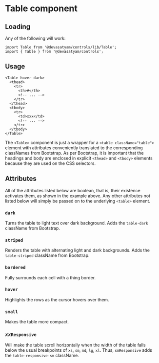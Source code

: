 # Table component

## Loading

Any of the following will work:

```
import Table from '@devasatyam/controls/lib/Table';
import { Table } from '@devasatyam/controls';
```

## Usage

```
<Table hover dark>
  <thead>
    <tr>
      <th>#</th>
      <!-- ... -->
    </tr>
  </thead>
  <tbody>
    <tr>
      <td>xxx</td>
      <!-- ... -->
    </tr>
  </tbody>
</Table>
```

The `<Table>` component is just a wrapper for a `<table className="table">` element with attributes conveniently translated to the corresponding classNames from Bootstrap. As per Bootstrap, it is important that the headings and body are enclosed in explicit `<thead>` and `<tbody>` elements because they are used on the CSS selectors.

## Attributes

All of the attributes listed below are boolean, that is, their existence activates them, as shown in the example above. Any other attributes not listed below will simply be passed on to the underlying `<table>` element.

### `dark`

Turns the table to light text over dark background. Adds the `table-dark` className from Bootstrap.

### `striped`

Renders the table with alternating light and dark backgrounds. Adds the `table-striped` className from Bootstrap.

### `bordered`

Fully surrounds each cell with a thing border.

### `hover`

Highlights the rows as the cursor hovers over them.

### `small`

Makes the table more compact.

### _xx_`Responsive`

Will make the table scroll horizontally when the width of the table falls below the usual breakpoints of `xs`, `sm`, `md`, `lg`, `xl`. Thus, `smResponsive` adds the `table-responsive-sm` className.
